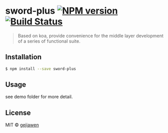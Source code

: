 # sword-plus [![NPM version](https://badge.fury.io/js/sword-plus.svg)](https://npmjs.org/package/sword-plus) [![Build Status](https://travis-ci.org/gejiawen/sword-plus.svg?branch=master)](https://travis-ci.org/gejiawen/sword-plus)

> Based on koa, provide convenience for the middle layer development of a series of functional suite.

## Installation

```sh
$ npm install --save sword-plus
```

## Usage

see demo folder for more detail.



## License

MIT © [gejiawen](http://blog.gejiawen.com/)
